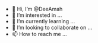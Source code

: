 - 👋 Hi, I’m @DeeAmah
- 👀 I’m interested in ...
- 🌱 I’m currently learning ...
- 💞️ I’m looking to collaborate on ...
- 📫 How to reach me ...

<!---
DeeAmah/DeeAmah is a ✨ special ✨ repository because its `README.md` (this file) appears on your GitHub profile.
You can click the Preview link to take a look at your changes.
--->
